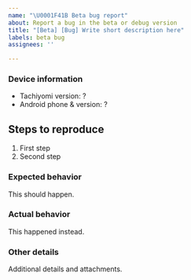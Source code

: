 ```yaml
---
name: "\U0001F41B Beta bug report"
about: Report a bug in the beta or debug version
title: "[Beta] [Bug] Write short description here"
labels: beta bug
assignees: ''

---
```


### Device information
* Tachiyomi version: ?
* Android phone & version: ?

## Steps to reproduce
1. First step
2. Second step

### Expected behavior
This should happen.

### Actual behavior
This happened instead.

### Other details
Additional details and attachments.
